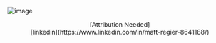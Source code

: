 <!--
### Hi there 👋
-->

![image](https://user-images.githubusercontent.com/13575802/221281242-e5b362ca-3ce3-4abb-bb09-6f03e140214f.png)

<div align="center">[Attribution Needed]</div>
<div align="center">[linkedin](https://www.linkedin.com/in/matt-regier-8641188/)</div>
<!--
Google Reverse Image Search provided me
https://www.linkedin.com/pulse/quick-fix-isnt-so-fixed-geoff-pickering/
which attributes to `Ocam's Razor by Avanish Kaushik - Fixes`
which may be
https://www.kaushik.net/avinash
but I'm not 💯 certain...
-->

<!--
**matt-regier/matt-regier** is a ✨ _special_ ✨ repository because its `README.md` (this file) appears on your GitHub profile.

Here are some ideas to get you started:

- 🔭 I’m currently working on ...
- 🌱 I’m currently learning ...
- 👯 I’m looking to collaborate on ...
- 🤔 I’m looking for help with ...
- 💬 Ask me about ...
- 📫 How to reach me: ...
- 😄 Pronouns: ...
- ⚡ Fun fact: ...
-->
